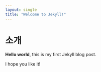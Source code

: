 ```yaml
---
layout: single
title: "Welcome to Jekyll!" 
--- 
```

# 소개

**Hello world**, this is my first Jekyll blog post.

I hope you like it!
